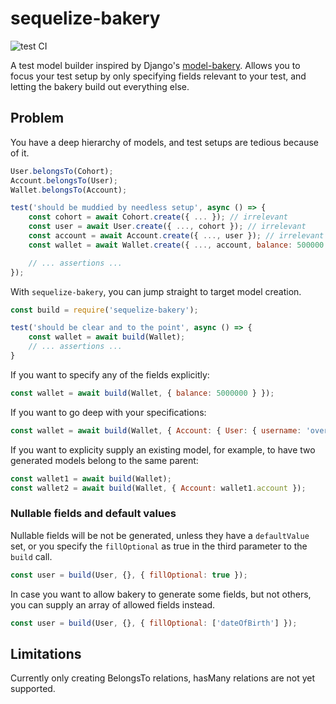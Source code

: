 sequelize-bakery
================

![test CI](https://github.com/jrocketfingers/sequelize-bakery/actions/workflows/test.yml/badge.svg)

A test model builder inspired by Django's [model-bakery](https://github.com/model-bakers/model_bakery). Allows you to focus your test setup by only specifying fields relevant to your test, and letting the bakery build out everything else.

Problem
-------
You have a deep hierarchy of models, and test setups are tedious because of it.
```javascript
User.belongsTo(Cohort);
Account.belongsTo(User);
Wallet.belongsTo(Account);

test('should be muddied by needless setup', async () => {
	const cohort = await Cohort.create({ ... }); // irrelevant
	const user = await User.create({ ..., cohort }); // irrelevant
	const account = await Account.create({ ..., user }); // irrelevant
	const wallet = await Wallet.create({ ..., account, balance: 500000 }); // we only care about the balance here

	// ... assertions ...
});
```

With `sequelize-bakery`, you can jump straight to target model creation.

```javascript
const build = require('sequelize-bakery');

test('should be clear and to the point', async () => {
	const wallet = await build(Wallet);
	// ... assertions ...
}
```

If you want to specify any of the fields explicitly:
```javascript
const wallet = await build(Wallet, { balance: 5000000 } });
```

If you want to go deep with your specifications:
```javascript
const wallet = await build(Wallet, { Account: { User: { username: 'overriden' } } });
```

If you want to explicity supply an existing model, for example, to have two generated models belong to the same parent:
```javascript
const wallet1 = await build(Wallet);
const wallet2 = await build(Wallet, { Account: wallet1.account });
```

### Nullable fields and default values
Nullable fields will be not be generated, unless they have a `defaultValue` set, or you specify the `fillOptional` as true in the third parameter to the `build` call.

```javascript
const user = build(User, {}, { fillOptional: true });
```

In case you want to allow bakery to generate some fields, but not others, you can supply an array of allowed fields instead.

```javascript
const user = build(User, {}, { fillOptional: ['dateOfBirth'] });
```

Limitations
-----------
Currently only creating BelongsTo relations, hasMany relations are not yet supported.
